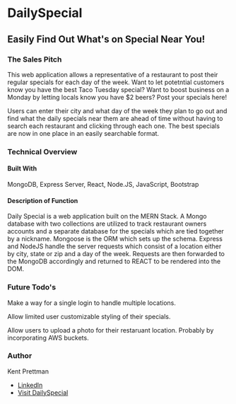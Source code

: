 # DailySpecial
## Easily Find Out What's on Special Near You!

### The Sales Pitch
This web application allows a representative of a restaurant to post their regular specials for each day of the week. Want to let potetntial customers know you have the best Taco Tuesday special? Want to boost business on a Monday by letting locals know you have $2 beers? Post your specials here!

Users can enter their city and what day of the week they plan to go out and find what the daily specials near them are ahead of time without having to search each restaurant and clicking through each one. The best specials are now in one place in an easily searchable format.

### Technical Overview
#### Built With
MongoDB, Express Server, React, Node.JS, JavaScript, Bootstrap 

#### Description of Function
Daily Special is a web application built on the MERN Stack. A Mongo database with two collections are utilized to track restaurant owners accounts and a separate database for the specials which are tied together by a nickname. Mongoose is the ORM which sets up the schema. Express and NodeJS handle the server requests which consist of a location either by city, state or zip and a day of the week. Requests are then forwarded to the MongoDB accordingly and returned to REACT to be rendered into the DOM. 

### Future Todo's
Make a way for a single login to handle multiple locations.

Allow limited user customizable styling of their specials.

Allow users to upload a photo for their restaruant location. Probably by incorporating AWS buckets.

### Author
Kent Prettman 
* [LinkedIn](https://www.linkedin.com/in/kenneth-prettman/)
* [Visit DailySpecial](https://desolate-fjord-64516.herokuapp.com/home)